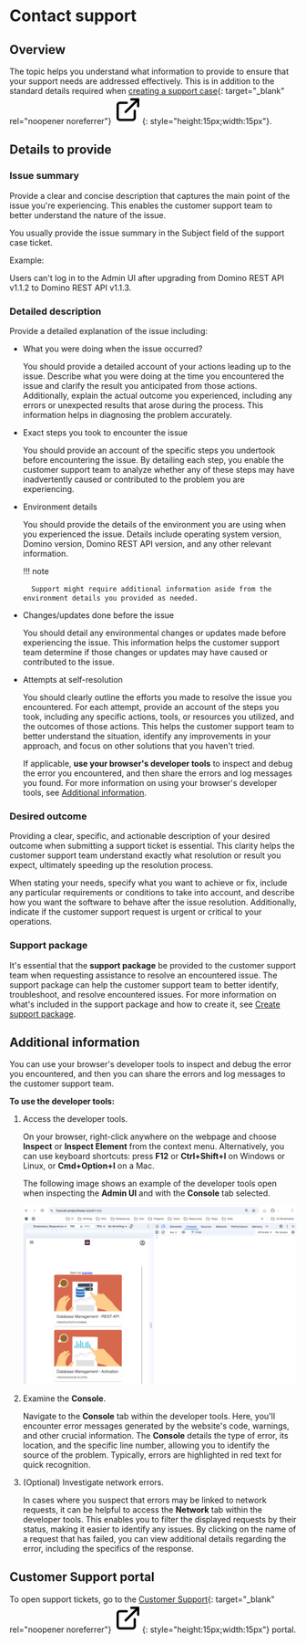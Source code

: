 # Contact support

## Overview

The topic helps you understand what information to provide to ensure that your support needs are addressed effectively. This is in addition to the standard details required when [creating a support case](https://support.hcl-software.com/csm?id=kb_article&sysparm_article=KB0010164 "Opens a new tab"){: target="_blank" rel="noopener noreferrer"}&nbsp;![link image](../assets/images/external-link.svg){: style="height:15px;width:15px"}.

## Details to provide

### Issue summary

Provide a clear and concise description that captures the main point of the issue you're experiencing. This enables the customer support team to better understand the nature of the issue.

You usually provide the issue summary in the Subject field of the support case ticket.

Example:

Users can't log in to the Admin UI after upgrading from Domino REST API v1.1.2 to Domino REST API v1.1.3.

### Detailed description

Provide a detailed explanation of the issue including:

- What you were doing when the issue occurred?

    You should provide a detailed account of your actions leading up to the issue. Describe what you were doing at the time you encountered the issue and clarify the result you anticipated from those actions. Additionally, explain the actual outcome you experienced, including any errors or unexpected results that arose during the process. This information helps in diagnosing the problem accurately.

- Exact steps you took to encounter the issue

    You should provide an account of the specific steps you undertook before encountering the issue. By detailing each step, you enable the customer support team to analyze whether any of these steps may have inadvertently caused or contributed to the problem you are experiencing.

- Environment details

    You should provide the details of the environment you are using when you experienced the issue. Details include operating system version, Domino version, Domino REST API version, and any other relevant information.

    !!! note

        Support might require additional information aside from the environment details you provided as needed.

- Changes/updates done before the issue

    You should detail any environmental changes or updates made before experiencing the issue. This information helps the customer support team determine if those changes or updates may have caused or contributed to the issue.

- Attempts at self-resolution

    You should clearly outline the efforts you made to resolve the issue you encountered. For each attempt, provide an account of the steps you took, including any specific actions, tools, or resources you utilized, and the outcomes of those actions. This helps the customer support team to better understand the situation, identify any improvements in your approach, and focus on other solutions that you haven't tried.

    If applicable, **use your browser's developer tools** to inspect and debug the error you encountered, and then share the errors and log messages you found. For more information on using your browser's developer tools, see [Additional information](#additional-information).

### Desired outcome

Providing a clear, specific, and actionable description of your desired outcome when submitting a support ticket is essential. This clarity helps the customer support team understand exactly what resolution or result you expect, ultimately speeding up the resolution process.

When stating your needs, specify what you want to achieve or fix, include any particular requirements or conditions to take into account, and describe how you want the software to behave after the issue resolution. Additionally, indicate if the customer support request is urgent or critical to your operations.

### Support package

It's essential that the **support package** be provided to the customer support team when requesting assistance to resolve an encountered issue. The support package can help the customer support team to better identify, troubleshoot, and resolve encountered issues. For more information on what's included in the support package and how to create it, see [Create support package](../howto/management/supportpackage.md).

## Additional information

You can use your browser's developer tools to inspect and debug the error you encountered, and then you can share the errors and log messages to the customer support team.

**To use the developer tools:**

1. Access the developer tools.

    On your browser, right-click anywhere on the webpage and choose **Inspect** or **Inspect Element** from the context menu. Alternatively, you can use keyboard shortcuts: press **F12** or **Ctrl+Shift+I** on Windows or Linux, or **Cmd+Option+I** on a Mac.

    The following image shows an example of the developer tools open when inspecting the **Admin UI** and with the **Console** tab selected.

    ![Developer tools](../assets/images/devtools.png)

2. Examine the **Console**.

    Navigate to the **Console** tab within the developer tools. Here, you'll encounter error messages generated by the website's code, warnings, and other crucial information. The **Console** details the type of error, its location, and the specific line number, allowing you to identify the source of the problem. Typically, errors are highlighted in red text for quick recognition.

3. (Optional) Investigate network errors.

    In cases where you suspect that errors may be linked to network requests, it can be helpful to access the **Network** tab within the developer tools. This enables you to filter the displayed requests by their status, making it easier to identify any issues. By clicking on the name of a request that has failed, you can view additional details regarding the error, including the specifics of the response.

## Customer Support portal

To open support tickets, go to the [Customer Support](https://support.hcl-software.com/csm "Opens a new tab"){: target="_blank" rel="noopener noreferrer"}&nbsp;![link image](../assets/images/external-link.svg){: style="height:15px;width:15px"} portal.
